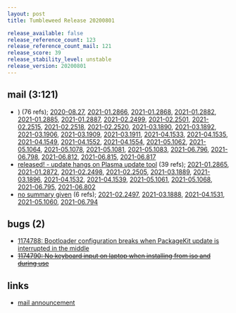 ```yaml
---
layout: post
title: Tumbleweed Release 20200801

release_available: false
release_reference_count: 123
release_reference_count_mail: 121
release_score: 39
release_stability_level: unstable
release_version: 20200801
---
```


## mail (3:121)

- [)](https://lists.opensuse.org/opensuse-factory/2020-08/msg00010.html) (76 refs); [2020-08.27](https://lists.opensuse.org/opensuse-factory/2020-08/msg00027.html), [2021-01.2866](https://lists.opensuse.org/archives/list/factory@lists.opensuse.org/thread/N7AJDPQ4QC4GFCFK3BTNORVAVIMR6USH), [2021-01.2868](https://lists.opensuse.org/archives/list/factory@lists.opensuse.org/thread/2T4VX7Y5RDUHEM75B2XAO3MCE5NVDE54), [2021-01.2882](https://lists.opensuse.org/archives/list/factory@lists.opensuse.org/thread/TG46TRW4M2RLWUOX7CJXHOHPB4O7IQJJ), [2021-01.2885](https://lists.opensuse.org/archives/list/factory@lists.opensuse.org/thread/NZXQYWH7OPZRXE6C2K3IICWYJC6VVSWM), [2021-01.2887](https://lists.opensuse.org/archives/list/factory@lists.opensuse.org/thread/HLHKYBLX5ZCLG7JA3BTQXCNBOARVABBH), [2021-02.2499](https://lists.opensuse.org/archives/list/factory@lists.opensuse.org/thread/N7AJDPQ4QC4GFCFK3BTNORVAVIMR6USH), [2021-02.2501](https://lists.opensuse.org/archives/list/factory@lists.opensuse.org/thread/2T4VX7Y5RDUHEM75B2XAO3MCE5NVDE54), [2021-02.2515](https://lists.opensuse.org/archives/list/factory@lists.opensuse.org/thread/TG46TRW4M2RLWUOX7CJXHOHPB4O7IQJJ), [2021-02.2518](https://lists.opensuse.org/archives/list/factory@lists.opensuse.org/thread/NZXQYWH7OPZRXE6C2K3IICWYJC6VVSWM), [2021-02.2520](https://lists.opensuse.org/archives/list/factory@lists.opensuse.org/thread/HLHKYBLX5ZCLG7JA3BTQXCNBOARVABBH), [2021-03.1890](https://lists.opensuse.org/archives/list/factory@lists.opensuse.org/thread/N7AJDPQ4QC4GFCFK3BTNORVAVIMR6USH), [2021-03.1892](https://lists.opensuse.org/archives/list/factory@lists.opensuse.org/thread/2T4VX7Y5RDUHEM75B2XAO3MCE5NVDE54), [2021-03.1906](https://lists.opensuse.org/archives/list/factory@lists.opensuse.org/thread/TG46TRW4M2RLWUOX7CJXHOHPB4O7IQJJ), [2021-03.1909](https://lists.opensuse.org/archives/list/factory@lists.opensuse.org/thread/NZXQYWH7OPZRXE6C2K3IICWYJC6VVSWM), [2021-03.1911](https://lists.opensuse.org/archives/list/factory@lists.opensuse.org/thread/HLHKYBLX5ZCLG7JA3BTQXCNBOARVABBH), [2021-04.1533](https://lists.opensuse.org/archives/list/factory@lists.opensuse.org/thread/N7AJDPQ4QC4GFCFK3BTNORVAVIMR6USH), [2021-04.1535](https://lists.opensuse.org/archives/list/factory@lists.opensuse.org/thread/2T4VX7Y5RDUHEM75B2XAO3MCE5NVDE54), [2021-04.1549](https://lists.opensuse.org/archives/list/factory@lists.opensuse.org/thread/TG46TRW4M2RLWUOX7CJXHOHPB4O7IQJJ), [2021-04.1552](https://lists.opensuse.org/archives/list/factory@lists.opensuse.org/thread/NZXQYWH7OPZRXE6C2K3IICWYJC6VVSWM), [2021-04.1554](https://lists.opensuse.org/archives/list/factory@lists.opensuse.org/thread/HLHKYBLX5ZCLG7JA3BTQXCNBOARVABBH), [2021-05.1062](https://lists.opensuse.org/archives/list/factory@lists.opensuse.org/thread/N7AJDPQ4QC4GFCFK3BTNORVAVIMR6USH), [2021-05.1064](https://lists.opensuse.org/archives/list/factory@lists.opensuse.org/thread/2T4VX7Y5RDUHEM75B2XAO3MCE5NVDE54), [2021-05.1078](https://lists.opensuse.org/archives/list/factory@lists.opensuse.org/thread/TG46TRW4M2RLWUOX7CJXHOHPB4O7IQJJ), [2021-05.1081](https://lists.opensuse.org/archives/list/factory@lists.opensuse.org/thread/NZXQYWH7OPZRXE6C2K3IICWYJC6VVSWM), [2021-05.1083](https://lists.opensuse.org/archives/list/factory@lists.opensuse.org/thread/HLHKYBLX5ZCLG7JA3BTQXCNBOARVABBH), [2021-06.796](https://lists.opensuse.org/archives/list/factory@lists.opensuse.org/thread/N7AJDPQ4QC4GFCFK3BTNORVAVIMR6USH), [2021-06.798](https://lists.opensuse.org/archives/list/factory@lists.opensuse.org/thread/2T4VX7Y5RDUHEM75B2XAO3MCE5NVDE54), [2021-06.812](https://lists.opensuse.org/archives/list/factory@lists.opensuse.org/thread/TG46TRW4M2RLWUOX7CJXHOHPB4O7IQJJ), [2021-06.815](https://lists.opensuse.org/archives/list/factory@lists.opensuse.org/thread/NZXQYWH7OPZRXE6C2K3IICWYJC6VVSWM), [2021-06.817](https://lists.opensuse.org/archives/list/factory@lists.opensuse.org/thread/HLHKYBLX5ZCLG7JA3BTQXCNBOARVABBH)
- [released! - update hangs on Plasma update tool](https://lists.opensuse.org/opensuse-factory/2020-08/msg00007.html) (39 refs); [2021-01.2865](https://lists.opensuse.org/archives/list/factory@lists.opensuse.org/thread/UZMUMCCSVTXYTI3AE7J5KH237MKIJZQK), [2021-01.2872](https://lists.opensuse.org/archives/list/factory@lists.opensuse.org/thread/5KWBKRNJ4YIAHUOLGHFUXINOYCDLVZLJ), [2021-02.2498](https://lists.opensuse.org/archives/list/factory@lists.opensuse.org/thread/UZMUMCCSVTXYTI3AE7J5KH237MKIJZQK), [2021-02.2505](https://lists.opensuse.org/archives/list/factory@lists.opensuse.org/thread/5KWBKRNJ4YIAHUOLGHFUXINOYCDLVZLJ), [2021-03.1889](https://lists.opensuse.org/archives/list/factory@lists.opensuse.org/thread/UZMUMCCSVTXYTI3AE7J5KH237MKIJZQK), [2021-03.1896](https://lists.opensuse.org/archives/list/factory@lists.opensuse.org/thread/5KWBKRNJ4YIAHUOLGHFUXINOYCDLVZLJ), [2021-04.1532](https://lists.opensuse.org/archives/list/factory@lists.opensuse.org/thread/UZMUMCCSVTXYTI3AE7J5KH237MKIJZQK), [2021-04.1539](https://lists.opensuse.org/archives/list/factory@lists.opensuse.org/thread/5KWBKRNJ4YIAHUOLGHFUXINOYCDLVZLJ), [2021-05.1061](https://lists.opensuse.org/archives/list/factory@lists.opensuse.org/thread/UZMUMCCSVTXYTI3AE7J5KH237MKIJZQK), [2021-05.1068](https://lists.opensuse.org/archives/list/factory@lists.opensuse.org/thread/5KWBKRNJ4YIAHUOLGHFUXINOYCDLVZLJ), [2021-06.795](https://lists.opensuse.org/archives/list/factory@lists.opensuse.org/thread/UZMUMCCSVTXYTI3AE7J5KH237MKIJZQK), [2021-06.802](https://lists.opensuse.org/archives/list/factory@lists.opensuse.org/thread/5KWBKRNJ4YIAHUOLGHFUXINOYCDLVZLJ)
- [no summary given](https://lists.opensuse.org/archives/list/factory@lists.opensuse.org/thread/IMZOGRZF5K5JH6STAMJTCBF474UXAB2J) (6 refs); [2021-02.2497](https://lists.opensuse.org/archives/list/factory@lists.opensuse.org/thread/IMZOGRZF5K5JH6STAMJTCBF474UXAB2J), [2021-03.1888](https://lists.opensuse.org/archives/list/factory@lists.opensuse.org/thread/IMZOGRZF5K5JH6STAMJTCBF474UXAB2J), [2021-04.1531](https://lists.opensuse.org/archives/list/factory@lists.opensuse.org/thread/IMZOGRZF5K5JH6STAMJTCBF474UXAB2J), [2021-05.1060](https://lists.opensuse.org/archives/list/factory@lists.opensuse.org/thread/IMZOGRZF5K5JH6STAMJTCBF474UXAB2J), [2021-06.794](https://lists.opensuse.org/archives/list/factory@lists.opensuse.org/thread/IMZOGRZF5K5JH6STAMJTCBF474UXAB2J)

## bugs (2)

<!--more-->

- [1174788: Bootloader configuration breaks when PackageKit update is interrupted in the middle](https://bugzilla.opensuse.org/show_bug.cgi?id=1174788)
- ~~[1174790: No keyboard input on laptop when installing from iso and during use](https://bugzilla.opensuse.org/show_bug.cgi?id=1174790)~~



## links

- [mail announcement](https://lists.opensuse.org/archives/list/factory@lists.opensuse.org/thread/IMZOGRZF5K5JH6STAMJTCBF474UXAB2J)
